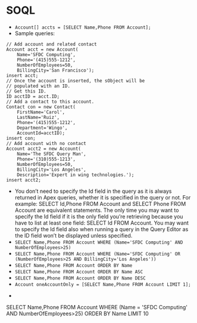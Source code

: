 # SOQL

* `Account[] accts = [SELECT Name,Phone FROM Account];`
* Sample queries:
```Apex
// Add account and related contact
Account acct = new Account(
    Name='SFDC Computing',
    Phone='(415)555-1212',
    NumberOfEmployees=50,
    BillingCity='San Francisco');
insert acct;
// Once the account is inserted, the sObject will be 
// populated with an ID.
// Get this ID.
ID acctID = acct.ID;
// Add a contact to this account.
Contact con = new Contact(
    FirstName='Carol',
    LastName='Ruiz',
    Phone='(415)555-1212',
    Department='Wingo',
    AccountId=acctID);
insert con;
// Add account with no contact
Account acct2 = new Account(
    Name='The SFDC Query Man',
    Phone='(310)555-1213',
    NumberOfEmployees=50,
    BillingCity='Los Angeles',
    Description='Expert in wing technologies.');
insert acct2;

```
* You don’t need to specify the Id field in the query as it is always returned in Apex queries, whether it is specified in the query or not. For example: SELECT Id,Phone FROM Account and SELECT Phone FROM Account are equivalent statements. The only time you may want to specify the Id field if it is the only field you’re retrieving because you have to list at least one field: SELECT Id FROM Account. You may want to specify the Id field also when running a query in the Query Editor as the ID field won’t be displayed unless specified.
* `SELECT Name,Phone FROM Account WHERE (Name='SFDC Computing' AND NumberOfEmployees>25)`
* `SELECT Name,Phone FROM Account WHERE (Name='SFDC Computing' OR (NumberOfEmployees>25 AND BillingCity='Los Angeles'))`
* `SELECT Name,Phone FROM Account ORDER BY Name`
* `SELECT Name,Phone FROM Account ORDER BY Name ASC`
* `SELECT Name,Phone FROM Account ORDER BY Name DESC`
* `Account oneAccountOnly = [SELECT Name,Phone FROM Account LIMIT 1];`
* ```Apex
SELECT Name,Phone FROM Account 
                   WHERE (Name = 'SFDC Computing' AND NumberOfEmployees>25)
                   ORDER BY Name
                   LIMIT 10
```
